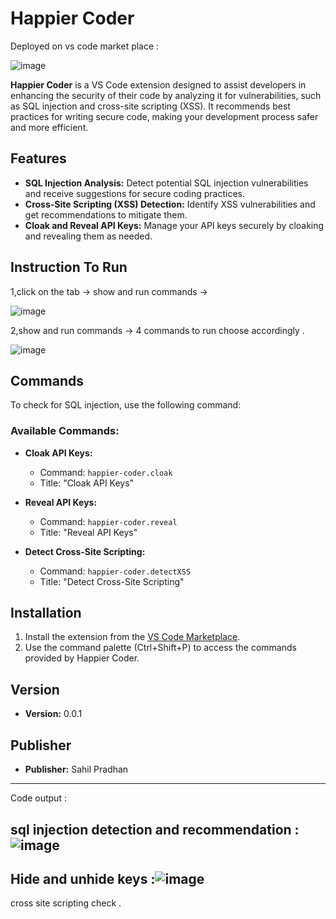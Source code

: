 # Happier Coder   

Deployed on vs code market place : 

![image](https://github.com/user-attachments/assets/3be93d4b-e513-477d-9e71-1ec6059c9afc)


**Happier Coder** is a VS Code extension designed to assist developers in enhancing the security of their code by analyzing it for vulnerabilities, such as SQL injection and cross-site scripting (XSS). It recommends best practices for writing secure code, making your development process safer and more efficient.

## Features

- **SQL Injection Analysis:** Detect potential SQL injection vulnerabilities and receive suggestions for secure coding practices.
- **Cross-Site Scripting (XSS) Detection:** Identify XSS vulnerabilities and get recommendations to mitigate them.
- **Cloak and Reveal API Keys:** Manage your API keys securely by cloaking and revealing them as needed.

## Instruction To Run

1,click on the tab -> show and run commands ->

![image](https://github.com/user-attachments/assets/a3962565-b35a-4df5-8a4f-115b3df3ae41)

2,show and run commands ->  4 commands to run choose accordingly .

![image](https://github.com/user-attachments/assets/50b63bc0-9651-445e-a01b-403498961b8e)



## Commands

To check for SQL injection, use the following command:


### Available Commands:

- **Cloak API Keys:**
  - Command: `happier-coder.cloak`
  - Title: "Cloak API Keys"

- **Reveal API Keys:**
  - Command: `happier-coder.reveal`
  - Title: "Reveal API Keys"

- **Detect Cross-Site Scripting:**
  - Command: `happier-coder.detectXSS`
  - Title: "Detect Cross-Site Scripting"

## Installation

1. Install the extension from the [VS Code Marketplace](https://marketplace.visualstudio.com/items?itemName=sahilpradhan.happier-coder).
2. Use the command palette (Ctrl+Shift+P) to access the commands provided by Happier Coder.

## Version

- **Version:** 0.0.1

## Publisher

- **Publisher:** Sahil Pradhan

---------------------------------------------------------------------------------------------------------------------------------------------------------------------------
Code output :

sql injection detection and recommendation : ![image](https://github.com/user-attachments/assets/a2273aee-3b61-4177-85e2-5a89ef8c5f7d)
----
Hide and unhide keys :![image](https://github.com/user-attachments/assets/15ed9ff7-e690-4155-9207-73d3e667cc97)
----
cross site scripting check .

